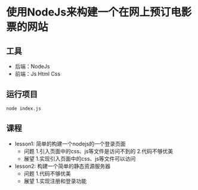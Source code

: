 # 使用NodeJs来构建一个在网上预订电影票的网站
## 工具
- 后端：NodeJs
- 前端：Js Html Css
## 运行项目
```
node index.js
```
## 课程
- lesson1: 简单的构建一个nodejs的一个登录页面
	- 问题
	 	1.引入页面中的css、js等文件是访问不到的
	 	2.代码不够优美
	- 展望
		1.实现引入页面中的css、js等文件可以访问	
- lesson2: 构建一个简单的静态资源服务器
	- 问题
	 	1.代码不够优美
	- 展望
		1.实现注册和登录功能	